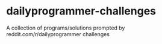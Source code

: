 # dailyprogrammer-challenges
A collection of programs/solutions prompted by reddit.com/r/dailyprogrammer challenges

